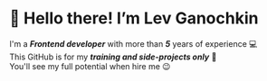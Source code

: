 # :vulcan_salute: Hello there! I’m Lev Ganochkin <br>
I'm a ***Frontend developer*** with more than ***5*** years of experience 💻<br>
This GitHub is for my ***training and side-projects only*** 👀<br> 
You'll see my full potential when hire me 😉
